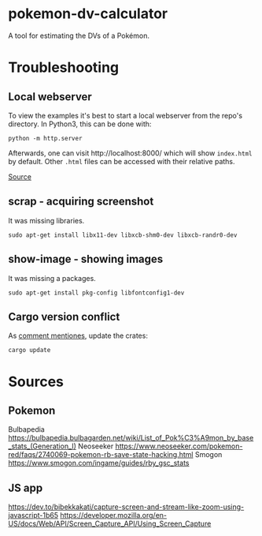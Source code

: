 # pokemon-dv-calculator
A tool for estimating the DVs of a Pokémon.


# Troubleshooting

## Local webserver

To view the examples it's best to start a local webserver from the repo's directory. In Python3, this can be done with:

```
python -m http.server
```

Afterwards, one can visit http://localhost:8000/ which will show `index.html` by default. Other `.html` files can be accessed with their relative paths.

[Source](https://emscripten.org/docs/getting_started/FAQ.html#faq-local-webserver)


## scrap - acquiring screenshot

It was missing libraries.
```
sudo apt-get install libx11-dev libxcb-shm0-dev libxcb-randr0-dev
```

## show-image - showing images

It was missing a packages.
```
sudo apt-get install pkg-config libfontconfig1-dev
```

## Cargo version conflict

As [comment mentiones](https://github.com/serde-rs/json/issues/409#issuecomment-362696245), update the crates:
```
cargo update
```

# Sources

## Pokemon
Bulbapedia https://bulbapedia.bulbagarden.net/wiki/List_of_Pok%C3%A9mon_by_base_stats_(Generation_I)
Neoseeker https://www.neoseeker.com/pokemon-red/faqs/2740069-pokemon-rb-save-state-hacking.html
Smogon https://www.smogon.com/ingame/guides/rby_gsc_stats

## JS app 
https://dev.to/bibekkakati/capture-screen-and-stream-like-zoom-using-javascript-1b65
https://developer.mozilla.org/en-US/docs/Web/API/Screen_Capture_API/Using_Screen_Capture
